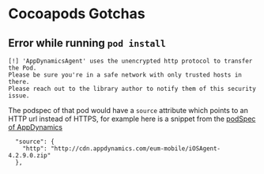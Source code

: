 # Cocoapods Gotchas

## Error while running `pod install`

```text
[!] 'AppDynamicsAgent' uses the unencrypted http protocol to transfer the Pod. 
Please be sure you're in a safe network with only trusted hosts in there. 
Please reach out to the library author to notify them of this security issue.
```

The podspec of that pod would have a `source` attribute which points to an HTTP url instead of HTTPS, for example here is a snippet from the [podSpec of AppDynamics](https://github.com/CocoaPods/Specs/blob/d0ec5a65e80656c8d78e12ff19f251df879e0bc2/Specs/0/b/f/AppDynamicsAgent/42.9.0/AppDynamicsAgent.podspec.json)

```text
  "source": {
    "http": "http://cdn.appdynamics.com/eum-mobile/iOSAgent-4.2.9.0.zip"
  },
```



